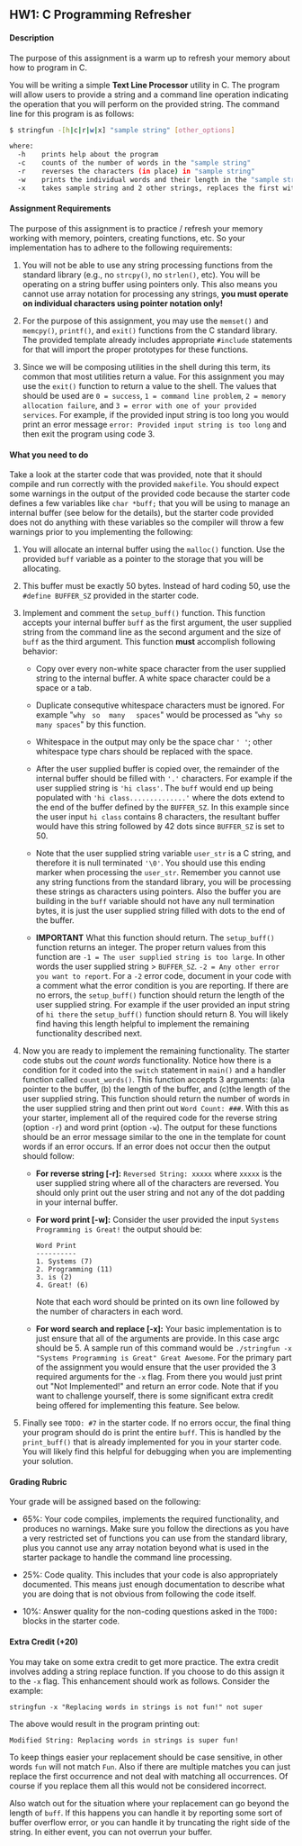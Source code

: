 ## HW1:  C Programming Refresher

#### Description
The purpose of this assignment is a warm up to refresh your memory about how to program in C. 

You will be writing a simple **Text Line Processor** utility in C.  The program will allow users to provide a string and a command line operation indicating the operation that you will perform on the provided string. The command line for this program is as follows:

```bash
$ stringfun -[h|c|r|w|x] "sample string" [other_options]

where:
  -h    prints help about the program
  -c    counts of the number of words in the "sample string"
  -r    reverses the characters (in place) in "sample string" 
  -w    prints the individual words and their length in the "sample string"
  -x    takes sample string and 2 other strings, replaces the first with second
```

#### Assignment Requirements

The purpose of this assignment is to practice / refresh your memory working with memory, pointers, creating functions, etc.  So your implementation has to adhere to the following requirements:

1. You will not be able to use any string processing functions from the standard library (e.g., no `strcpy()`, no `strlen()`, etc).  You will be operating on a string buffer using pointers only.  This also means you cannot use array notation for processing any strings, **you must operate on individual characters using pointer notation only!**

2. For the purpose of this assignment, you may use the `memset()` and `memcpy()`, `printf()`, and `exit()` functions from the C standard library.  The provided template already includes appropriate `#include` statements for that will import the proper prototypes for these functions. 

3.  Since we will be composing utilities in the shell during this term, its common that most utilities return a value.  For this assignment you may use the `exit()` function to return a value to the shell.  The values that should be used are `0 = success`, `1 = command line problem`, `2 = memory allocation failure`, and `3 = error with one of your provided services`.  For example, if the provided input string is too long you would print an error message `error: Provided input string is too long` and then exit the program using code 3.


#### What you need to do

Take a look at the starter code that was provided, note that it should compile and run correctly with the provided `makefile`.  You should expect some warnings in the output of the provided code because the starter code defines a few variables like `char *buff;` that you will be using to manage an internal buffer (see below for the details), but the starter code provided does not do anything with these variables so the compiler will throw a few warnings prior to you implementing the following: 

1.  You will allocate an internal buffer using the `malloc()` function. Use the provided `buff` variable as a pointer to the storage that you will be allocating.

2. This buffer must be exactly 50 bytes.  Instead of hard coding 50, use the `#define BUFFER_SZ` provided in the starter code.


3. Implement and comment the `setup_buff()` function.  This function accepts your internal buffer `buff` as the first argument, the user supplied string from the command line as the second argument and the size of `buff` as the third argument.  This function **must** accomplish following behavior:

    * Copy over every non-white space character from the user supplied string to the internal buffer.  A white space character could be a space or a tab.

    * Duplicate consequtive whitespace characters must be ignored. For example "`why`&nbsp;&nbsp;&nbsp;`so`&nbsp;&nbsp;&nbsp;&nbsp;`many`&nbsp;&nbsp;&nbsp;&nbsp;&nbsp;`spaces`" would be processed as "`why so many spaces`" by this function.
  
    * Whitespace in the output may only be the space char `' '`; other whitespace type chars should be replaced with the space.
    
    * After the user supplied buffer is copied over, the remainder of the internal buffer should be filled with `'.'` characters.  For example if the user supplied string is `'hi class'`.  The `buff` would end up being populated with `'hi class..............'` where the dots extend to the end of the buffer defined by the `BUFFER_SZ`.  In this example since the user input `hi class` contains 8 characters, the resultant buffer would have this string followed by 42 dots since `BUFFER_SZ` is set to 50.
    
    * Note that the user supplied string variable `user_str` is a C string, and therefore it is null terminated `'\0'`.  You should use this ending marker when processing the `user_str`.  Remember you cannot use any string functions from the standard library, you will be processing these strings as characters using pointers.  Also the buffer you are building in the `buff` variable should not have any null termination bytes, it is just the user supplied string filled with dots to the end of the buffer. 
    
    * **IMPORTANT** What this function should return.  The `setup_buff()` function returns an integer.  The proper return values from this function are `-1 = The user supplied string is too large`.  In other words the user supplied string > `BUFFER_SZ`. `-2 = Any other error you want to report`.  For a `-2` error code, document in your code with a comment what the error condition is you are reporting.  If there are no errors, the `setup_buff()` function should return the length of the user supplied string.  For example if the user provided an input string of `hi there` the `setup_buff()` function should return 8.  You will likely find having this length helpful to implement the remaining functionality described next. 

5. Now you are ready to implement the remaining functionality.  The starter code stubs out the *count words* functionality.  Notice how there is a condition for it coded into the `switch` statement in `main()` and a handler function called `count_words()`.  This function accepts 3 arguments:  (a)a pointer to the buffer, (b) the length of the buffer, and (c)the length of the user supplied string. This function should return the number of words in the user supplied string and then print out `Word Count: ###`.  With this as your starter, implement all of the required code for the reverse string (option `-r`) and word print (option `-w`).  The output for these functions should be an error message similar to the one in the template for count words if an error occurs. If an error does not occur then the output should follow:

    *  **For reverse string [-r]:**  `Reversed String: xxxxx` where `xxxxx` is the user supplied string where all of the characters are reversed.  You should only print out the user string and not any of the dot padding in your internal buffer.

    * **For word print [-w]:**  Consider the user provided the input `Systems Programming is Great!` the output should be:
      ```
      Word Print
      ----------
      1. Systems (7)
      2. Programming (11)
      3. is (2)
      4. Great! (6)
      ```
      Note that each word should be printed on its own line followed by the number of characters in each word. 

    * **For word search and replace [-x]:**  Your basic implementation is to just ensure that all of the arguments are provide.  In this case argc should be 5.  A sample run of this command would be `./stringfun -x "Systems Programming is Great" Great Awesome`.  For the primary part of the assignment you would ensure that the user provided the 3 required arguments for the `-x` flag.  From there you would just print out "Not Implemented!" and return an error code.  Note that if you want to challenge yourself, there is some significant extra credit being offered for implementing this feature.  See below.

6. Finally see `TODO: #7` in the starter code.  If no errors occur, the final thing your program should do is print the entire `buff`.  This is handled by the `print_buff()` that is already implemented for you in your starter code.  You will likely find this helpful for debugging when you are implementing your solution.


#### Grading Rubric

Your grade will be assigned based on the following:

- 65%:  Your code compiles, implements the required functionality,  and produces no warnings. Make sure you follow the directions as you have a very restricted set of functions you can use from the standard library, plus you cannot use any array notation beyond what is used in the starter package to handle the command line processing. 

- 25%: Code quality.  This includes that your code is also appropriately documented. This means just enough documentation to describe what you are doing that is not obvious from following the code itself. 

- 10%: Answer quality for the non-coding questions asked in the `TODO:` blocks in the starter code. 

 #### Extra Credit (+20)

You may take on some extra credit to get more practice.  The extra credit involves adding a string replace function.  If you choose to do this assign it to the `-x` flag.  This enhancement should work as follows.  Consider the example:

```
stringfun -x "Replacing words in strings is not fun!" not super
```
The above would result in the program printing out:
```
Modified String: Replacing words in strings is super fun!
```
To keep things easier your replacement should be case sensitive, in other words `fun` will not match `Fun`. Also if there are multiple matches you can just replace the first occurrence and not deal with matching all occurrences. Of course if you replace them all this would not be considered incorrect.   

Also watch out for the situation where your replacement can go beyond the length of `buff`.  If this happens you can handle it by reporting some sort of buffer overflow error, or you can handle it by truncating the right side of the string.  In either event, you can not overrun your buffer.

